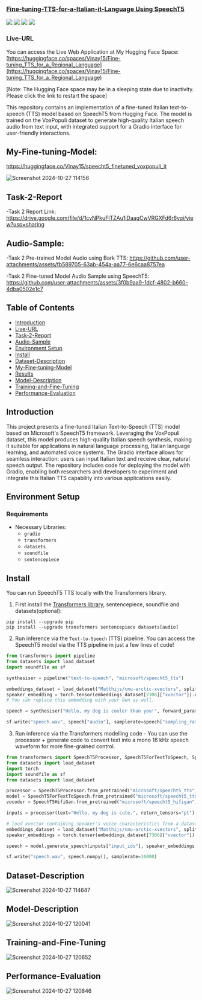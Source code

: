 <h3><a href="">Fine-tuning-TTS-for-a-Italian-it-Language Using SpeechT5</a></h3>
<a href="https://huggingface.co/spaces/Vinay15/Fine-tuning_TTS_for_a_Regional_Language"><img src="https://img.shields.io/badge/Huggingface-yellow"></a>
<a href="https://www.linkedin.com/in/vinay-hipparge/"><img src="https://img.shields.io/badge/-LinkedIn-blue?style=flat-square&logo=Linkedin&logoColor=white&link=https://www.linkedin.com/in/vinay-hipparge/"></a>
<a href="mailto:vinayhipparge15@gmail.com"><img src="https://img.shields.io/badge/Gmail--informational?style=social&logo=gmail"></a>
<a href="https://colab.research.google.com/drive/1xR8fcgUeEQ36fQSaWxRGxYodQ16215pO"><img src="https://img.shields.io/badge/Google-Colab-red"></a>

### Live-URL
You can access the Live Web Application at My Hugging Face Space: [https://huggingface.co/spaces/Vinay15/Fine-tuning_TTS_for_a_Regional_Language](https://huggingface.co/spaces/Vinay15/Fine-tuning_TTS_for_a_Regional_Language)

[Note: The Hugging Face space may be in a sleeping state due to inactivity. Please click the link to restart the space]

This repository contains an implementation of a fine-tuned Italian text-to-speech (TTS) model based on SpeechT5 from Hugging Face. The model is trained on the VoxPopuli dataset to generate high-quality Italian speech audio from text input, with integrated support for a Gradio interface for user-friendly interactions.

## My-Fine-tuning-Model:
https://huggingface.co/Vinay15/speecht5_finetuned_voxpopuli_it

![Screenshot 2024-10-27 114156](https://github.com/user-attachments/assets/f67e6a98-fb32-49a9-baf7-0cf56ffc9e3a)

## Task-2-Report
-Task 2 Report Link: https://drive.google.com/file/d/1cvNPkuFlTZAu1iDaagCwVRGXFd6r6vqi/view?usp=sharing

## Audio-Sample:

-Task 2 Pre-trained Model Audio using Bark TTS: https://github.com/user-attachments/assets/fb589705-63ab-454a-aa77-6e6caa8757ea

-Task 2 Fine-tuned Model Audio Sample using SpeechT5: https://github.com/user-attachments/assets/3f0b9aa9-1dcf-4802-b660-4dba0502e1c7

## Table of Contents
- [Introduction](#introduction)
- [Live-URL](#Live-URL)
- [Task-2-Report](#Task-2-Report)
- [Audio-Sample](#Audio-Sample)
- [Environment Setup](#environment-setup)
- [Install](#Install)
- [Dataset-Description](#Dataset-Description)
- [My-Fine-tuning-Model](#My-Fine-tuning-Model)
- [Results](#Results)
- [Model-Description](#Model-Description)
- [Training-and-Fine-Tuning](#Training-and-Fine-Tuning)
- [Performance-Evaluation](#Performance-Evaluation)

## Introduction

This project presents a fine-tuned Italian Text-to-Speech (TTS) model based on Microsoft's SpeechT5 framework. Leveraging the VoxPopuli dataset, this model produces high-quality Italian speech synthesis, making it suitable for applications in natural language processing, Italian language learning, and automated voice systems. The Gradio interface allows for seamless interaction: users can input Italian text and receive clear, natural speech output. The repository includes code for deploying the model with Gradio, enabling both researchers and developers to experiment and integrate this Italian TTS capability into various applications easily.

## Environment Setup

### Requirements

- Necessary Libraries:
  - `gradio`
  - `transformers`
  - `datasets`
  - `soundfile`
  - `sentencepiece`

## Install

You can run SpeechT5 TTS locally with the Transformers library.

1. First install the [Transformers library](https://github.com/huggingface/transformers), sentencepiece, soundfile and datasets(optional):

```
pip install --upgrade pip
pip install --upgrade transformers sentencepiece datasets[audio]
```

2. Run inference via the `Text-to-Speech` (TTS) pipeline. You can access the SpeechT5 model via the TTS pipeline in just a few lines of code!

```python
from transformers import pipeline
from datasets import load_dataset
import soundfile as sf

synthesiser = pipeline("text-to-speech", "microsoft/speecht5_tts")

embeddings_dataset = load_dataset("Matthijs/cmu-arctic-xvectors", split="validation")
speaker_embedding = torch.tensor(embeddings_dataset[7306]["xvector"]).unsqueeze(0)
# You can replace this embedding with your own as well.

speech = synthesiser("Hello, my dog is cooler than you!", forward_params={"speaker_embeddings": speaker_embedding})

sf.write("speech.wav", speech["audio"], samplerate=speech["sampling_rate"])
```

3. Run inference via the Transformers modelling code - You can use the processor + generate code to convert text into a mono 16 kHz speech waveform for more fine-grained control.

```python
from transformers import SpeechT5Processor, SpeechT5ForTextToSpeech, SpeechT5HifiGan
from datasets import load_dataset
import torch
import soundfile as sf
from datasets import load_dataset

processor = SpeechT5Processor.from_pretrained("microsoft/speecht5_tts")
model = SpeechT5ForTextToSpeech.from_pretrained("microsoft/speecht5_tts")
vocoder = SpeechT5HifiGan.from_pretrained("microsoft/speecht5_hifigan")

inputs = processor(text="Hello, my dog is cute.", return_tensors="pt")

# load xvector containing speaker's voice characteristics from a dataset
embeddings_dataset = load_dataset("Matthijs/cmu-arctic-xvectors", split="validation")
speaker_embeddings = torch.tensor(embeddings_dataset[7306]["xvector"]).unsqueeze(0)

speech = model.generate_speech(inputs["input_ids"], speaker_embeddings, vocoder=vocoder)

sf.write("speech.wav", speech.numpy(), samplerate=16000)
```

## Dataset-Description

![Screenshot 2024-10-27 114647](https://github.com/user-attachments/assets/6098042d-e5ea-476e-a78e-18386358a498)

## Model-Description

![Screenshot 2024-10-27 120041](https://github.com/user-attachments/assets/33367047-9922-4e57-928e-fe3ad9982476)

## Training-and-Fine-Tuning 

![Screenshot 2024-10-27 120652](https://github.com/user-attachments/assets/ad14656d-cad2-4442-9570-07c205ae4ac7)

## Performance-Evaluation 

![Screenshot 2024-10-27 120846](https://github.com/user-attachments/assets/b3eba732-3b8e-4199-b857-62c135580406)








